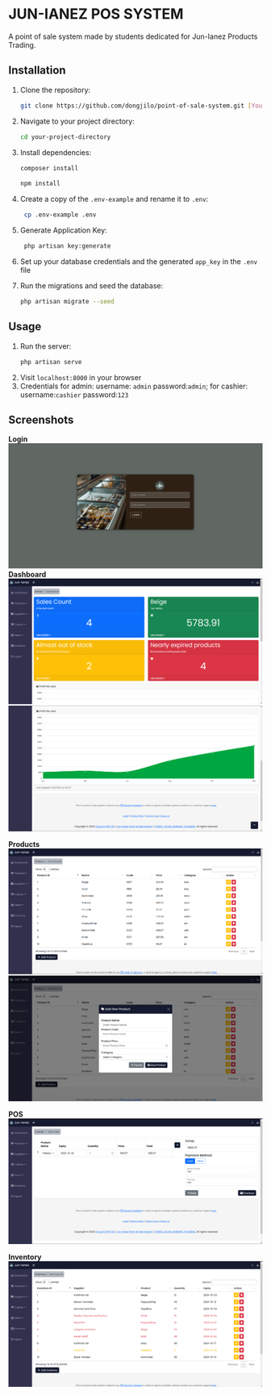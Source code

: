 # JUN-IANEZ POS SYSTEM

A point of sale system made by students dedicated for Jun-Ianez Products Trading.

## Installation

1. Clone the repository:
   ```bash
   git clone https://github.com/dongjilo/point-of-sale-system.git [YourDirectoryName]
    ```
2. Navigate to your project directory:
    ```bash
    cd your-project-directory
    ```
3. Install dependencies:
    ```bash
    composer install
    ```
    ```bash
    npm install
    ```
4. Create a copy of the `.env-example` and rename it to `.env`:
   ```bash
    cp .env-example .env
   ```
5. Generate Application Key:
   ```bash
    php artisan key:generate
   ```
6. Set up your database credentials and the generated `app_key` in the `.env` file


7. Run the migrations and seed the database:
    ```bash
    php artisan migrate --seed
    ```
## Usage

1. Run the server:
    ```bash
    php artisan serve
    ```
2. Visit `localhost:8000` in your browser
3. Credentials for admin: username: `admin` password:`admin`; for cashier: username:`cashier` password:`123`

## Screenshots
**Login**
![Login](screenshots/login.png)
**Dashboard**
![Dashboard 1](screenshots/dashboard1.png)
![Dashboard 2](screenshots/dashboard2.png)

**Products**
![Products](screenshots/products.png)
![Add Products](screenshots/addproducts.png)

**POS**
![POS](screenshots/pos.png)

**Inventory**
![Inventory](screenshots/inventory.png)
